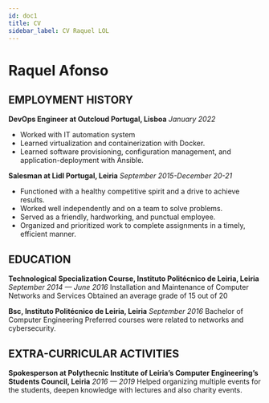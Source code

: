 ```yaml
---
id: doc1
title: CV
sidebar_label: CV Raquel LOL
---
```


# Raquel Afonso

## EMPLOYMENT HISTORY

**DevOps Engineer at Outcloud Portugal, Lisboa**
*January 2022*
- Worked with IT automation system
- Learned  virtualization and containerization with Docker.
- Learned software provisioning, configuration management, and application-deployment with Ansible.

**Salesman at Lidl Portugal, Leiria**
*September 2015-December 20-21*
- Functioned with a healthy competitive spirit and a drive to achieve results.
- Worked well independently and on a team to solve problems.
- Served as a friendly, hardworking, and punctual employee.
- Organized and prioritized work to complete assignments in a timely, efficient manner.



## EDUCATION

**Technological Specialization Course, Instituto Politécnico de Leiria, Leiria**
*September 2014 — June 2016*
Installation and Maintenance of Computer Networks and Services
Obtained an average grade of 15 out of 20

**Bsc, Instituto Politécnico de Leiria, Leiria**
*September 2016*
Bachelor of Computer Engineering
Preferred courses were related to networks and cybersecurity.

## EXTRA-CURRICULAR ACTIVITIES

**Spokesperson at Polythecnic Institute of Leiria’s Computer Engineering’s Students Council, Leiria**
*2016 — 2019*
Helped organizing multiple events for the students, deepen knowledge with lectures and also charity events.